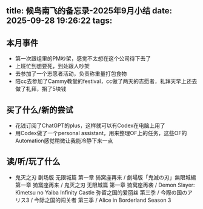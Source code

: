title: 候鸟南飞的备忘录-2025年9月小结
date: 2025-09-28 19:26:22
tags:
---
## 本月事件

- 第一次跟组里的PM吵架，感觉不太想在这个公司待下去了
- 上班忙到想要死，到处跟人吵架
- 去参加了一个志愿者活动，负责称重量打包食物
- 陪cc去参加了Cammy教堂的festival，cc做了两天的志愿者，礼拜天早上还去做了礼拜，捐了5块钱


## 买了什么/新的尝试

- 花钱订阅了ChatGPT的plus，这样就可以有Codex在电脑上用了
- 用Codex做了一个personal assistant，用来整理OF上的任务，这些OF的Automation感觉稍微让我能冷静下来一点

## 读/听/玩了什么


- 鬼灭之刃 剧场版 无限城篇 第一章 猗窝座再来 / 劇場版「鬼滅の刃」無限城編 第一章 猗窩座再来 / 鬼灭之刃 无限城篇 第一章 猗窝座再袭 / Demon Slayer: Kimetsu no Yaiba Infinity Castle
弥留之国的爱丽丝 第三季 / 今際の国のアリス3 / 今际之国的闯关者 第三季 / Alice in Borderland Season 3

